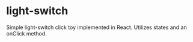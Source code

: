 # light-switch

Simple light-switch click toy implemented in React. Utilizes states and an onClick method.
